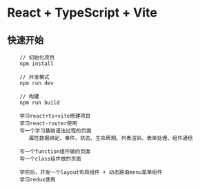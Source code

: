 <!--
 * @Date: 2023-12-20 15:15:07
 * @LastEditors: zbx
 * @LastEditTime: 2025-03-13 13:21:37
 * @descript: 文件描述
-->
# React + TypeScript + Vite

## 快速开始

```
    // 初始化项目
    npm install

    // 开发模式
    npm run dev

    // 构建
    npm run build
```

```
    学习react+ts+vite搭建项目
    学习react-router使用
    写一个学习基础语法过程的页面
       属性数据绑定、事件、状态、生命周期、列表渲染、表单处理、组件通信

    写一个function组件做的页面
    写一个class组件做的页面

    学完后，开发一个layout布局组件 + 动态路由menu菜单组件
    学习redux使用

```
